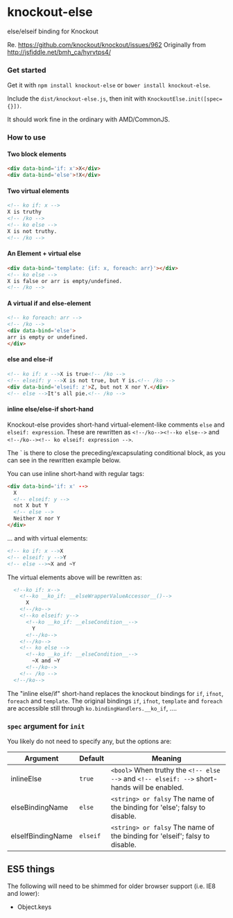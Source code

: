 knockout-else
=============

else/elseif binding for Knockout


Re. https://github.com/knockout/knockout/issues/962
Originally from http://jsfiddle.net/bmh_ca/hyrvtps4/


### Get started
Get it with `npm install knockout-else` or `bower install knockout-else`.

Include the `dist/knockout-else.js`, then init with `KnockoutElse.init([spec={}])`.

It should work fine in the ordinary with AMD/CommonJS.

### How to use

#### Two block elements

```html
<div data-bind='if: x'>X</div>
<div data-bind='else'>!X</div>
```

#### Two virtual elements
```html
<!-- ko if: x -->
X is truthy
<!-- /ko -->
<!-- ko else -->
X is not truthy.
<!-- /ko -->
```

#### An Element + virtual else
```html
<div data-bind='template: {if: x, foreach: arr}'></div>
<!-- ko else -->
X is false or arr is empty/undefined.
<!-- /ko -->
```


#### A virtual if and else-element
```html
<!-- ko foreach: arr -->
<!-- /ko -->
<div data-bind='else'>
arr is empty or undefined.
</div>
```

#### else and else-if
```html
<!-- ko if: x -->X is true<!-- /ko -->
<!-- elseif: y -->X is not true, but Y is.<!-- /ko -->
<div data-bind='elseif: z'>Z, but not X nor Y.</div>
<!-- else -->It's all pie.<!-- /ko -->
```


#### inline else/else-if short-hand

Knockout-else provides short-hand virtual-element-like comments `else` and 
`elseif: expression`. These are rewritten as `<!--/ko--><!--ko else-->`
and `<!--/ko--><!-- ko elseif: expression -->`. 

The `<!--/ko--> is there to close the preceding/excapsulating conditional
block, as you can see in the rewritten example below.

You can use inline short-hand with regular tags:
```html
<div data-bind='if: x' -->
  X
  <!-- elseif: y -->
  not X but Y
  <!-- else -->
  Neither X nor Y
</div>
```

... and with virtual elements:
```html
<!-- ko if: x -->X
<!-- elseif: y -->Y
<!-- else -->~X and ~Y
```

The virtual elements above will be rewritten as:

```html
  <!--ko if: x-->
    <!--ko __ko_if: __elseWrapperValueAccessor__()-->
      X
    <!--/ko-->
    <!--ko elseif: y-->
      <!--ko __ko_if: __elseCondition__-->
        Y
      <!--/ko-->
    <!--/ko-->
    <!-- ko else -->
      <!--ko __ko_if: __elseCondition__-->
        ~X and ~Y
      <!--/ko-->
    <!-- /ko -->
  <!--/ko-->
```

The "inline else/if" short-hand replaces the knockout 
bindings for `if`, `ifnot`, `foreach` and `template`.
The original bindings `if`, `ifnot`, `template` and `foreach` are
accessible still through `ko.bindingHandlers.__ko_if`, ....



### `spec` argument for `init`

You likely do not need to specify any, but the options are:

| Argument | Default | Meaning
|---       | ---     | ---
| inlineElse | `true`  | `<bool>` When truthy the `<!-- else -->` and `<!-- elseif: -->` short-hands will be enabled.
| elseBindingName | `else` | `<string> or falsy` The name of the binding for 'else'; falsy to disable.
| elseIfBindingName  | `elseif` | `<string> or falsy` The name of the binding for 'elseif'; falsy to disable.


ES5 things
---
The following will need to be shimmed for older browser support (i.e. IE8 and lower):

- Object.keys
